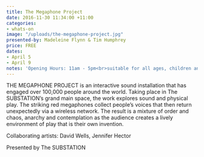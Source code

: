 ```yaml
---
title: The Megaphone Project
date: 2016-11-30 11:34:00 +11:00
categories:
- whats-on
image: "/uploads/the-megaphone-project.jpg"
presented-by: Madeleine Flynn & Tim Humphrey
price: FREE
dates:
- April 5
- April 9
notes: 'Opening Hours: 11am - 5pm<br>suitable for all ages, children and families'
---
```


THE MEGAPHONE PROJECT is an interactive sound installation that has engaged over 100,000 people around the world. Taking place in The SUBSTATION’s grand main space, the work explores sound and physical play. The striking red megaphones collect people’s voices that then return unexpectedly via a wireless network. The result is a mixture of order and chaos, anarchy and contemplation as the audience creates a lively environment of play that is their own invention. 

Collaborating artists: David Wells, Jennifer Hector

Presented by The SUBSTATION
